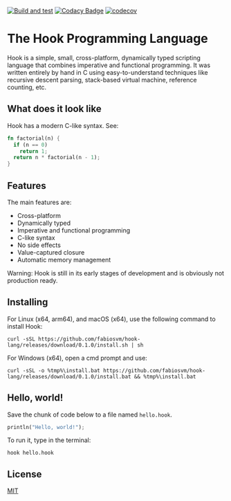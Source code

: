 
[![Build and test](https://github.com/fabiosvm/hook-lang/actions/workflows/build.yml/badge.svg)](https://github.com/fabiosvm/hook-lang/actions/workflows/build.yml)
[![Codacy Badge](https://app.codacy.com/project/badge/Grade/f2f1345083c1455683dabcf48b0ea6dd)](https://www.codacy.com/gh/fabiosvm/hook-lang/dashboard?utm_source=github.com&amp;utm_medium=referral&amp;utm_content=fabiosvm/hook-lang&amp;utm_campaign=Badge_Grade)
[![codecov](https://codecov.io/gh/fabiosvm/hook-lang/branch/main/graph/badge.svg?token=mkmMpfS1yu)](https://codecov.io/gh/fabiosvm/hook-lang)

# The Hook Programming Language

Hook is a simple, small, cross-platform, dynamically typed scripting language that combines imperative and functional programming. It was written entirely by hand in C using easy-to-understand techniques like recursive descent parsing, stack-based virtual machine, reference counting, etc.

## What does it look like

Hook has a modern C-like syntax. See:

```rust
fn factorial(n) {
  if (n == 0)
    return 1;
  return n * factorial(n - 1);
}
```

## Features

The main features are:

* Cross-platform
* Dynamically typed
* Imperative and functional programming
* C-like syntax
* No side effects
* Value-captured closure
* Automatic memory management

Warning: Hook is still in its early stages of development and is obviously not production ready. 

## Installing

For Linux (x64, arm64), and macOS (x64), use the following command to install Hook: 

```
curl -sSL https://github.com/fabiosvm/hook-lang/releases/download/0.1.0/install.sh | sh
```

For Windows (x64), open a cmd prompt and use: 

```
curl -sSL -o %tmp%\install.bat https://github.com/fabiosvm/hook-lang/releases/download/0.1.0/install.bat && %tmp%\install.bat
```

## Hello, world!

Save the chunk of code below to a file named `hello.hook`.

```rust
println("Hello, world!");
```

To run it, type in the terminal:

```
hook hello.hook
```

## License

[MIT](https://choosealicense.com/licenses/mit/)
